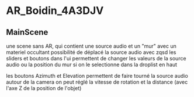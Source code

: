 # AR_Boidin_4A3DJV

## MainScene

une scene sans AR, qui contient une source audio et un "mur" avec un materiel occultant
possibilité de déplacé la source audio avec zqsd 
les sliders et boutons dans l'ui permettent de changer les valeurs de la source audio
ou la position du mur si on le selectionne dans la droplist en haut

les boutons Azimuth et Elevation permettent de faire tourné la source audio autour de la camera
on peut réglé la vitesse de rotation et la distance (avec l'axe Z de la position de l'objet)
